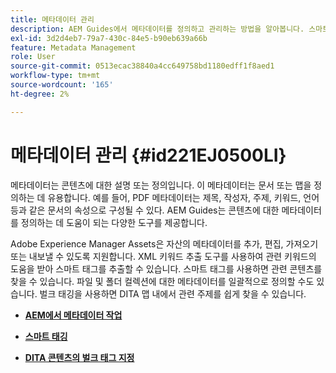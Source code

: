 ```yaml
---
title: 메타데이터 관리
description: AEM Guides에서 메타데이터를 정의하고 관리하는 방법을 알아봅니다. 스마트 및 벌크 태깅을 사용하여 DITA 맵 내에서 관련 항목을 쉽게 찾을 수 있습니다.
exl-id: 3d2d4eb7-79a7-430c-84e5-b90eb639a66b
feature: Metadata Management
role: User
source-git-commit: 0513ecac38840a4cc649758bd1180edff1f8aed1
workflow-type: tm+mt
source-wordcount: '165'
ht-degree: 2%

---
```


# 메타데이터 관리 {#id221EJ0500LI}

메타데이터는 콘텐츠에 대한 설명 또는 정의입니다. 이 메타데이터는 문서 또는 맵을 정의하는 데 유용합니다. 예를 들어, PDF 메타데이터는 제목, 작성자, 주제, 키워드, 언어 등과 같은 문서의 속성으로 구성될 수 있다. AEM Guides는 콘텐츠에 대한 메타데이터를 정의하는 데 도움이 되는 다양한 도구를 제공합니다.

Adobe Experience Manager Assets은 자산의 메타데이터를 추가, 편집, 가져오기 또는 내보낼 수 있도록 지원합니다. XML 키워드 추출 도구를 사용하여 관련 키워드의 도움을 받아 스마트 태그를 추출할 수 있습니다. 스마트 태그를 사용하면 관련 콘텐츠를 찾을 수 있습니다. 파일 및 폴더 컬렉션에 대한 메타데이터를 일괄적으로 정의할 수도 있습니다. 벌크 태깅을 사용하면 DITA 맵 내에서 관련 주제를 쉽게 찾을 수 있습니다.

- **[AEM에서 메타데이터 작업](metadata-dita.md)**

- **[스마트 태깅](web-editor-smart-tagging.md)**

- **[DITA 콘텐츠의 벌크 태그 지정](map-editor-bulk-tagging.md)**
